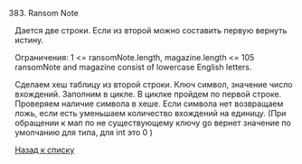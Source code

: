 383. Ransom Note

Дается две строки. Если из второй можно составить первую вернуть истину.

Ограничения:
1 <= ransomNote.length, magazine.length <= 105
ransomNote and magazine consist of lowercase English letters.

Сделаем хеш таблицу из второй строки. Ключ символ, значение число вхождений. Заполним в цикле. В циклке пройдем по первой строке. Проверяем наличие символа в хеше. Если символа нет возвращаем ложь, если есть уменьшаем количество вхождений на единицу. 
(При обращении к мап по не существующему ключу go вернет значение по умолчанию для типа, для int это 0 )

[Назад к списку](../README.md)